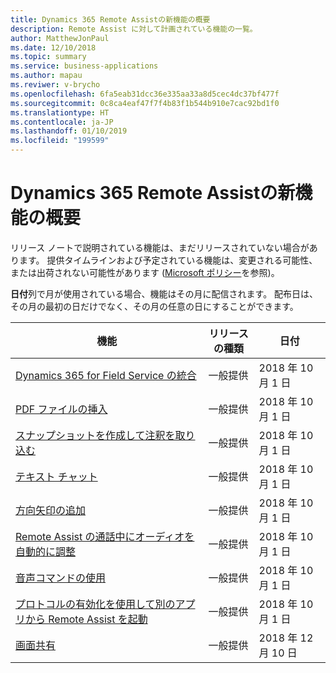 ```yaml
---
title: Dynamics 365 Remote Assistの新機能の概要
description: Remote Assist に対して計画されている機能の一覧。
author: MatthewJonPaul
ms.date: 12/10/2018
ms.topic: summary
ms.service: business-applications
ms.author: mapau
ms.reviwer: v-brycho
ms.openlocfilehash: 6fa5eab31dcc36e335aa33a8d5cec4dc37bf477f
ms.sourcegitcommit: 0c8ca4eaf47f7f4b83f1b544b910e7cac92bd1f0
ms.translationtype: HT
ms.contentlocale: ja-JP
ms.lasthandoff: 01/10/2019
ms.locfileid: "199599"
---
```

# <a name="summary-of-whats-new-in-dynamics-365-remote-assist"></a>Dynamics 365 Remote Assistの新機能の概要

リリース ノートで説明されている機能は、まだリリースされていない場合があります。 提供タイムラインおよび予定されている機能は、変更される可能性、または出荷されない可能性があります ([Microsoft ポリシー](https://go.microsoft.com/fwlink/p/?linkid=2007332)を参照)。

**日付**列で月が使用されている場合、機能はその月に配信されます。 配布日は、その月の最初の日だけでなく、その月の任意の日にすることができます。


| **機能**                                     | **リリースの種類**     | **日付** |
|-------------------------------------------------|----------------------|--------------------------|
| [Dynamics 365 for Field Service の統合](field-service-integration.md) | 一般提供 | 2018 年 10 月 1 日             |
| [PDF ファイルの挿入](insert-PDF-file.md)                               | 一般提供 | 2018 年 10 月 1 日             |
| [スナップショットを作成して注釈を取り込む](snapshot.md)         | 一般提供 | 2018 年 10 月 1 日             |
| [テキスト チャット](text-chat.md)                                       | 一般提供 | 2018 年 10 月 1 日             |
| [方向矢印の追加](add-directional-arrow.md)                              | 一般提供 | 2018 年 10 月 1 日             |
| [Remote Assist の通話中にオーディオを自動的に調整](dynamic-audio.md)   | 一般提供 | 2018 年 10 月 1 日             |
| [音声コマンドの使用](voice-commands.md)                                  | 一般提供 | 2018 年 10 月 1 日             |
| [プロトコルの有効化を使用して別のアプリから Remote Assist を起動](protocol-activation.md)  |  一般提供  | 2018 年 10 月 1 日
| [画面共有](screen-sharing.md)  |  一般提供  | 2018 年 12 月 10 日 
